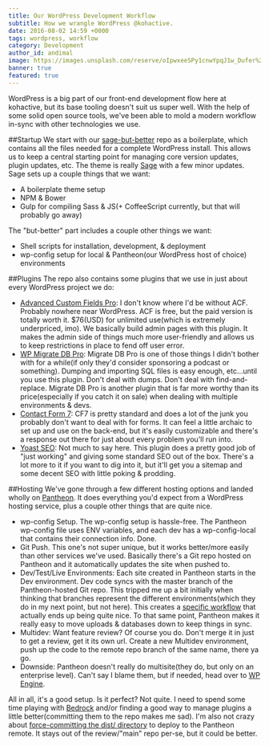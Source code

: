 ```yaml
---
title: Our WordPress Development Workflow
subtitle: How we wrangle WordPress @kohactive.
date: 2016-08-02 14:59 +0000
tags: wordpress, workflow
category: Development
author_id: andimal
image: https://images.unsplash.com/reserve/oIpwxeeSPy1cnwYpqJ1w_Dufer%20Collateral%20test.jpg?ixlib=rb-0.3.5&q=80&fm=jpg&crop=entropy&s=c7ff0f302e75afc265cf22e4ff7902bb
banner: true
featured: true
---
```


WordPress is a big part of our front-end development flow here at kohactive, but its base tooling doesn't suit us super well. With the help of some solid open source tools, we've been able to mold a modern workflow in-sync with other technologies we use.

##Startup
We start with our [sage-but-better](https://github.com/kohactive/sage-but-better) repo as a boilerplate, which contains all the files needed for a complete WordPress install. This allows us to keep a central starting point for managing core version updates, plugin updates, etc. The theme is really [Sage](https://roots.io/sage/) with a few minor updates. Sage sets up a couple things that we want:

* A boilerplate theme setup
* NPM & Bower
* Gulp for compiling Sass & JS(+ CoffeeScript currently, but that will probably go away)

The "but-better" part includes a couple other things we want:

* Shell scripts for installation, development, & deployment
* wp-config setup for local & Pantheon(our WordPress host of choice) environments

##Plugins
The repo also contains some plugins that we use in just about every WordPress project we do:

* [Advanced Custom Fields Pro](https://www.advancedcustomfields.com/pro/): I don't know where I'd be without ACF. Probably nowhere near WordPress. ACF is free, but the paid version is totally worth it. $76(USD) for unlimited use(which is extremely underpriced, imo). We basically build admin pages with this plugin. It makes the admin side of things much more user-friendly and allows us to keep restrictions in place to fend off user error.
* [WP Migrate DB Pro](https://deliciousbrains.com/wp-migrate-db-pro/): Migrate DB Pro is one of those things I didn't bother with for a while(if only they'd consider sponsoring a podcast or something). Dumping and importing SQL files is easy enough, etc...until you use this plugin. Don't deal with dumps. Don't deal with find-and-replace. Migrate DB Pro is another plugin that is far more worthy than its price(especially if you catch it on sale) when dealing with multiple environments & devs.
* [Contact Form 7](http://contactform7.com/): CF7 is pretty standard and does a lot of the junk you probably don't want to deal with for forms. It can feel a little archaic to set up and use on the back-end, but it's easily customizable and there's a response out there for just about every problem you'll run into.
* [Yoast SEO](https://yoast.com/wordpress/plugins/seo/): Not much to say here. This plugin does a pretty good job of "just working" and giving some standard SEO out of the box. There's a lot more to it if you want to dig into it, but it'll get you a sitemap and some decent SEO with little poking & prodding.

##Hosting
We've gone through a few different hosting options and landed wholly on [Pantheon](https://pantheon.io/). It does everything you'd expect from a WordPress hosting service, plus a couple other things that are quite nice.

* wp-config Setup. The wp-config setup is hassle-free. The Pantheon wp-config file uses ENV variables, and each dev has a wp-config-local that contains their connection info. Done.
* Git Push. This one's not super unique, but it works better/more easily than other services we've used. Basically there's a Git repo hosted on Pantheon and it automatically updates the site when pushed to.
* Dev/Test/Live Environments: Each site created in Pantheon starts in the Dev environment. Dev code syncs with the master branch of the Pantheon-hosted Git repo. This tripped me up a bit initially when thinking that branches represent the different environments(which they do in my next point, but not here). This creates a [specific workflow](https://pantheon.io/docs/pantheon-workflow/) that actually ends up being quite nice. To that same point, Pantheon makes it really easy to move uploads & databases down to keep things in sync.
* Multidev: Want feature review? Of course you do. Don't merge it in just to get a review, get it its own url. Create a new Multidev environment, push up the code to the remote repo branch of the same name, there ya go.
* Downside: Pantheon doesn't really do multisite(they do, but only on an enterprise level). Can't say I blame them, but if needed, head over to [WP Engine](https://wpengine.com/).

All in all, it's a good setup. Is it perfect? Not quite. I need to spend some time playing with [Bedrock](https://roots.io/bedrock/) and/or finding a good way to manage plugins a little better(committing them to the repo makes me sad). I'm also not crazy about [force-committing the dist/ directory](https://github.com/kohactive/sage-but-better/blob/master/deploy.sh) to deploy to the Pantheon remote. It stays out of the review/"main" repo per-se, but it could be better.
